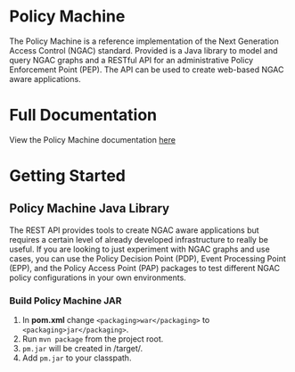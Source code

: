 # Policy Machine
The Policy Machine is a reference implementation of the Next Generation Access Control (NGAC) standard.
Provided is a Java library to model and query NGAC graphs and a RESTful API for an administrative Policy
Enforcement Point (PEP). The API can be used to create web-based NGAC aware applications.

# Full Documentation
View the Policy Machine documentation [here](https://joshua-roberts.github.io/Policy-Machine-Dev/)

# Getting Started

## Policy Machine Java Library
The REST API provides tools to create NGAC aware applications but requires a certain level of already developed infrastructure to really be useful.  If you are looking to just experiment with NGAC graphs and use cases, you can use the Policy Decision Point (PDP), Event Processing Point (EPP), and the Policy Access Point (PAP) packages to test different NGAC policy configurations in your own environments.

### Build Policy Machine JAR

1. In **pom.xml** change `<packaging>war</packaging>` to `<packaging>jar</packaging>`.
2. Run `mvn package` from the project root.
3. `pm.jar` will be created in /target/.  
4. Add `pm.jar` to your classpath.
